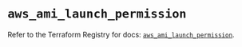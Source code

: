 # `aws_ami_launch_permission`

Refer to the Terraform Registry for docs: [`aws_ami_launch_permission`](https://registry.terraform.io/providers/hashicorp/aws/6.18.0/docs/resources/ami_launch_permission).
